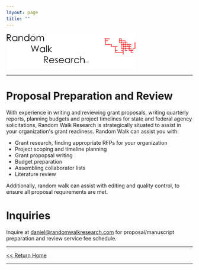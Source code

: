 ```yaml
---
layout: page
title: ""
---
```


<img align="middle" src="/assets/images/rwr_FULL7.png" alt="RWR" width="350"/>
<hr>

# Proposal Preparation and Review

With experience in writing and reviewing grant proposals, writing quarterly reports, planning budgets and project timelines for state and federal agency solicitations, Random Walk Research is strategically situated to assist in your organization's grant readiness. Random Walk can assist you with:

- Grant research, finding appropriate RFPs for your organization
- Project scoping and timeline planning 
- Grant propopsal writing
- Budget preparation
- Assembling collaborator lists
- Literature review

Additionally, random walk can assist with editing and quality control, to ensure all proposal requirements are met.

# Inquiries
Inquire at [daniel@randomwalkresearch.com](mailto:daniel@randomwalkresearch.com) for proposal/manuscript preparation and review
service fee schedule.

<hr>

[<< Return Home](/index)

<hr>
